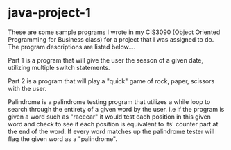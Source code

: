 # java-project-1

These are some sample programs I wrote in my CIS3090 (Object Oriented Programming for Business class) for a project that I was assigned to do. The program descriptions are listed below....

Part 1 is a program that will give the user the season of a given date, utilizing multiple switch statements.

Part 2 is a program that will play a "quick" game of rock, paper, scissors with the user. 

Palindrome is a palindrome testing program that utilizes a while loop to search through the entirety of a given word by the user. i.e if the program is given a word such as "racecar" it would test each position in this given word and check to see if each position is equivalent to its' counter part at the end of the word. If every word matches up the palindrome tester will flag the given word as a "palindrome".
